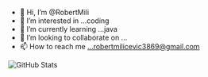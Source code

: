 - 👋 Hi, I’m @RobertMili
- 👀 I’m interested in ...coding
- 🌱 I’m currently learning ...java
- 💞️ I’m looking to collaborate on ...
- 📫 How to reach me ...robertmilicevic3869@gmail.com 

<!---
RobertMili/RobertMili is a ✨ special ✨ repository because its `README.md` (this file) appears on your GitHub profile.
You can click the Preview link to take a look at your changes.
--->

![GitHub Stats](https://github-readme-stats.vercel.api?username=RobertMili&theme=radical)
